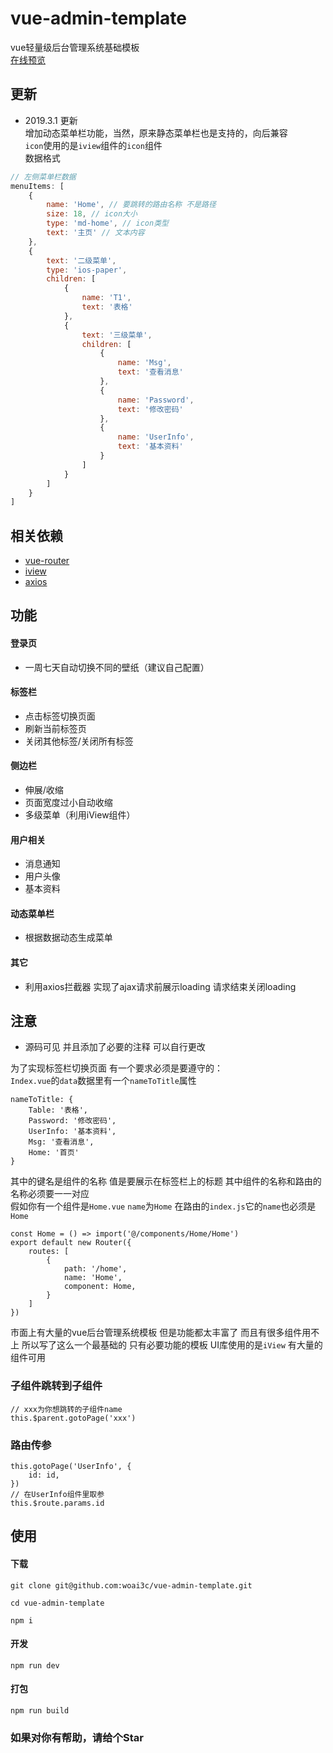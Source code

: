 # vue-admin-template
vue轻量级后台管理系统基础模板<br>
[在线预览](https://woai3c.github.io)

## 更新
* 2019.3.1 更新<br>
增加动态菜单栏功能，当然，原来静态菜单栏也是支持的，向后兼容<br>
`icon`使用的是`iview`组件的`icon`组件<br>
数据格式
```js
// 左侧菜单栏数据
menuItems: [
    {
        name: 'Home', // 要跳转的路由名称 不是路径
        size: 18, // icon大小
        type: 'md-home', // icon类型
        text: '主页' // 文本内容
    },
    {
        text: '二级菜单',
        type: 'ios-paper',
        children: [
            {
                name: 'T1',
                text: '表格'
            },
            {
                text: '三级菜单',
                children: [
                    {
                        name: 'Msg',
                        text: '查看消息'
                    },
                    {
                        name: 'Password',
                        text: '修改密码'
                    },
                    {
                        name: 'UserInfo',
                        text: '基本资料'
                    }
                ]
            }
        ]
    }
]
```
## 相关依赖
* [vue-router](https://router.vuejs.org/zh/)
* [iview](https://www.iviewui.com/docs/guide/install)
* [axios](https://www.kancloud.cn/yunye/axios/234845)

## 功能

#### 登录页
* 一周七天自动切换不同的壁纸（建议自己配置）

#### 标签栏
* 点击标签切换页面
* 刷新当前标签页
* 关闭其他标签/关闭所有标签

#### 侧边栏
* 伸展/收缩
* 页面宽度过小自动收缩
* 多级菜单（利用iView组件）

#### 用户相关
* 消息通知
* 用户头像
* 基本资料

#### 动态菜单栏
* 根据数据动态生成菜单

#### 其它
* 利用axios拦截器 实现了ajax请求前展示loading 请求结束关闭loading

## 注意
* 源码可见 并且添加了必要的注释 可以自行更改

为了实现标签栏切换页面 有一个要求必须是要遵守的：<br>
`Index.vue`的`data`数据里有一个`nameToTitle`属性
```
nameToTitle: {
    Table: '表格',
    Password: '修改密码',
    UserInfo: '基本资料',
    Msg: '查看消息',
    Home: '首页'
}
```
其中的键名是组件的名称 值是要展示在标签栏上的标题 其中组件的名称和路由的名称必须要一一对应<br>
假如你有一个组件是`Home.vue` `name`为`Home` 在路由的`index.js`它的`name`也必须是`Home`
```
const Home = () => import('@/components/Home/Home')
export default new Router({
    routes: [
        {
            path: '/home',
            name: 'Home',
            component: Home,
        }
    ]
})
```

市面上有大量的vue后台管理系统模板 但是功能都太丰富了 而且有很多组件用不上 所以写了这么一个最基础的 只有必要功能的模板
UI库使用的是`iView` 有大量的组件可用 

### 子组件跳转到子组件
```
// xxx为你想跳转的子组件name
this.$parent.gotoPage('xxx')
```
### 路由传参
```
this.gotoPage('UserInfo', {
    id: id,
})
// 在UserInfo组件里取参
this.$route.params.id
```

## 使用
#### 下载
```
git clone git@github.com:woai3c/vue-admin-template.git

cd vue-admin-template

npm i
```

#### 开发
```
npm run dev
```

#### 打包
````
npm run build
````


### 如果对你有帮助，请给个Star

